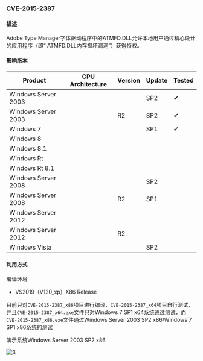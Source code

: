 ### CVE-2015-2387

#### 描述

Adobe Type Manager字体驱动程序中的ATMFD.DLL允许本地用户通过精心设计的应用程序（即“ ATMFD.DLL内存损坏漏洞”）获得特权。

#### 影响版本

| Product             | CPU Architecture | Version | Update | Tested             |
| ------------------- | ---------------- | ------- | ------ | ------------------ |
| Windows Server 2003 |                  |         | SP2    | &#10004; |
| Windows Server 2003 |                  | R2      | SP2    | &#10004; |
| Windows 7           |                  |         | SP1    | &#10004; |
| Windows 8           |                  |         |        |                    |
| Windows 8.1         |                  |         |        |                    |
| Windows Rt          |                  |         |        |                    |
| Windows Rt 8.1      |                  |         |        |                    |
| Windows Server 2008 |                  |         | SP2    |                    |
| Windows Server 2008 |                  | R2      | SP1    |                    |
| Windows Server 2012 |                  |         |        |                    |
| Windows Server 2012 |                  | R2      |        |                    |
| Windows Vista       |                  |         | SP2    |                    |

#### 利用方式

编译环境

- VS2019（V120_xp）X86 Release

目前只对`CVE-2015-2387_x86`项目进行编译，`CVE-2015-2387_x64`项目自行测试，并且`CVE-2015-2387_x64.exe`文件只对Windows 7 SP1 x64系统通过测试，而`CVE-2015-2387_x86.exe`文件通过Windows Server 2003 SP2 x86/Windows 7 SP1 x86系统的测试

演示系统Windows Server 2003 SP2 x86

![3](https://raw.github.com/Ascotbe/Random-img/master/Kernelhub/CVE-2015-2387_win2003_sp2_x86.gif)

